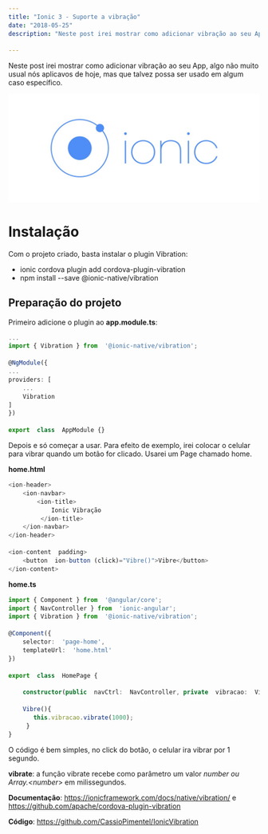 ```yaml
---
title: "Ionic 3 - Suporte a vibração"
date: "2018-05-25"
description: "Neste post irei mostrar como adicionar vibração ao seu App."

---
```


Neste post irei mostrar como adicionar vibração ao seu App, algo não muito usual nós aplicavos de hoje, mas que talvez possa ser usado
em algum caso específico.

![](https://raw.githubusercontent.com/CassioPimentel/cassiopimentel.github.io/master/images/pluginPreviewVSCodeIonic/ionic.jpeg)

# Instalação

Com o projeto criado, basta instalar o plugin Vibration:

 - ionic cordova plugin add cordova-plugin-vibration
 - npm install --save @ionic-native/vibration


## Preparação do projeto

Primeiro adicione o plugin ao **app.module.ts**:

```ts
...
import { Vibration } from  '@ionic-native/vibration';
    
@NgModule({
...
providers: [
    ...
    Vibration
]
})
    
export  class  AppModule {}
```

Depois e só começar a usar. Para efeito de exemplo, irei colocar o celular para vibrar quando um botão for clicado. Usarei um Page chamado home.

**home.html**

```ts
<ion-header>
    <ion-navbar>
        <ion-title>
    	    Ionic Vibração
    	 </ion-title>
    </ion-navbar>
</ion-header>
    
<ion-content  padding>
    <button  ion-button (click)="Vibre()">Vibre</button>
</ion-content>
```

**home.ts**

```ts
import { Component } from  '@angular/core';
import { NavController } from  'ionic-angular';
import { Vibration } from  '@ionic-native/vibration';
    
@Component({
    selector:  'page-home',
    templateUrl:  'home.html'
})
    
export  class  HomePage {
    
    constructor(public  navCtrl:  NavController, private  vibracao:  Vibration) {}
    
    Vibre(){
       this.vibracao.vibrate(1000);
     }
}
```

O código é bem simples, no click do botão, o celular ira vibrar por 1 segundo.

**vibrate**: a função vibrate recebe como parâmetro um valor *number ou Array.<number*> em milissegundos.

**Documentação**: https://ionicframework.com/docs/native/vibration/ e
https://github.com/apache/cordova-plugin-vibration

**Código**:  https://github.com/CassioPimentel/IonicVibration
